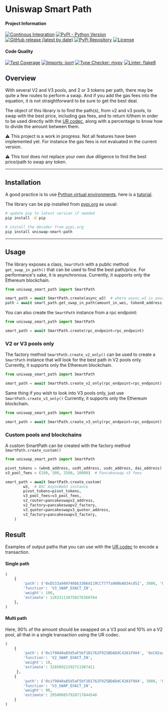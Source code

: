 # Uniswap Smart Path

#### Project Information
[![Continous Integration](https://github.com/Elnaril/uniswap-smart-path/actions/workflows/ci.yml/badge.svg)](https://github.com/Elnaril/uniswap-smart-path/actions/workflows/ci.yml)
[![PyPI - Python Version](https://img.shields.io/pypi/pyversions/uniswap-smart-path)](https://pypi.org/project/uniswap-smart-path/)
[![GitHub release (latest by date)](https://img.shields.io/github/v/release/Elnaril/uniswap-smart-path)](https://github.com/Elnaril/uniswap-smart-path/releases)
[![PyPi Repository](https://img.shields.io/badge/repository-pipy.org-blue)](https://pypi.org/project/uniswap-smart-path/)
[![License](https://img.shields.io/github/license/Elnaril/uniswap-smart-path)](https://github.com/Elnaril/uniswap-smart-path/blob/master/LICENSE)

#### Code Quality
[![Test Coverage](https://img.shields.io/badge/dynamic/json?color=blueviolet&label=coverage&query=%24.totals.percent_covered_display&suffix=%25&url=https%3A%2F%2Fraw.githubusercontent.com%2FElnaril%2Funiswap-smart-path%2Fmaster%2Fcoverage.json)](https://github.com/Elnaril/uniswap-smart-path/blob/master/coverage.json)
[![Imports: isort](https://img.shields.io/badge/%20imports-isort-%231674b1?style=flat&labelColor=ef8336)](https://pycqa.github.io/isort/)
[![Type Checker: mypy](https://img.shields.io/badge/%20type%20checker-mypy-%231674b1?style=flat&labelColor=ef8336)](https://mypy-lang.org/)
[![Linter: flake8](https://img.shields.io/badge/%20linter-flake8-%231674b1?style=flat&labelColor=ef8336)](https://flake8.pycqa.org/en/latest/)


## Overview 

With several V2 and V3 pools, and 2 or 3 tokens per path, there may be quite a few routes to perform a swap.
And if you add the gas fees into the equation, it is not straightforward to be sure to get the best deal. 

The object of this library is to find the path(s), from v2 and v3 pools, to swap with the best price,
including gas fees, and to return it/them in order to be used directly with the [UR codec](https://github.com/Elnaril/uniswap-universal-router-decoder),
along with a percentage to know how to divide the amount between them.

⚠ This project is a work in progress. Not all features have been implemented yet.
For instance the gas fees is not evaluated in the current version.

⚠ This tool does not replace your own due diligence to find the best price/path to swap any token.

---

## Installation
A good practice is to use [Python virtual environments](https://python.readthedocs.io/en/latest/library/venv.html), here is a [tutorial](https://www.freecodecamp.org/news/how-to-setup-virtual-environments-in-python/).

The library can be pip installed from [pypi.org](https://pypi.org/project/uniswap-smart-path/) as usual:

```bash
# update pip to latest version if needed
pip install -U pip

# install the decoder from pypi.org
pip install uniswap-smart-path
```

---

## Usage

The library exposes a class, `SmartPath` with a public method `get_swap_in_path()` that can be used to find the best path/price.
For performance's sake, it is asynchronous. Currently, it supports only the Ethereum blockchain.

```python
from uniswap_smart_path import SmartPath

smart_path = await SmartPath.create(async_w3)  # where async_w3 is your AsyncWeb3 instance
path = await smart_path.get_swap_in_path(amount_in_wei, token0_address, token1_address)

```

You can also create the `SmartPath` instance from a rpc endpoint:
```python
from uniswap_smart_path import SmartPath

smart_path = await SmartPath.create(rpc_endpoint=rpc_endpoint)

```

### V2 or V3 pools only
The factory method `SmartPath.create_v2_only()` can be used to create a `SmartPath` instance that will look for the best path in V2 pools only.
Currently, it supports only the Ethereum blockchain.

```python
from uniswap_smart_path import SmartPath

smart_path = await SmartPath.create_v2_only(rpc_endpoint=rpc_endpoint)  # could also use an AsyncWeb3 instance i/o rpc

```

Same thing if you wish to look into V3 pools only, just use `SmartPath.create_v3_only()`
Currently, it supports only the Ethereum blockchain.

```python
from uniswap_smart_path import SmartPath

smart_path = await SmartPath.create_v3_only(rpc_endpoint=rpc_endpoint)  # could also use an AsyncWeb3 instance i/o rpc

```

### Custom pools and blockchains
A custom SmartPath can be created with the factory method `SmartPath.create_custom()`

```python
from uniswap_smart_path import SmartPath

pivot_tokens = (wbnb_address, usdt_address, usdc_address, dai_address)  # BSC addresses
v3_pool_fees = (100, 500, 2500, 10000)  # Pancakeswap v3 fees

smart_path = await SmartPath.create_custom(
        w3,  # BSC AsyncWeb3 instance
        pivot_tokens=pivot_tokens,
        v3_pool_fees=v3_pool_fees,
        v2_router=pancakeswapv2_address,
        v2_factory=pancakeswapv2_factory,
        v3_quoter=pancakeswapv3_quoter_address,
        v3_factory=pancakeswapv3_factory,
    )
```

## Result
Examples of output paths that you can use with the [UR codec](https://github.com/Elnaril/uniswap-universal-router-decoder) to encode a transaction.

#### Single path
```python
(
    {
        'path': ('0xD533a949740bb3306d119CC777fa900bA034cd52', 3000, '0xC02aaA39b223FE8D0A0e5C4F27eAD9083C756Cc2', 3000, '0x9f8F72aA9304c8B593d555F12eF6589cC3A579A2'),
        'function': 'V3_SWAP_EXACT_IN',
        'weight': 100,
        'estimate': 128331138758276360764
    },
)
```

#### Multi path
Here, 90% of the amount should be swapped on a V3 pool and 10% on a V2 pool, all that in a single transaction using the UR codec.
```python
(
    {
        'path': ('0x1f9840a85d5aF5bf1D1762F925BDADdC4201F984', '0xC02aaA39b223FE8D0A0e5C4F27eAD9083C756Cc2'),
        'function': 'V2_SWAP_EXACT_IN',
        'weight': 10,
        'estimate': 32858922292711987411
     },
    {
        'path': ('0x1f9840a85d5aF5bf1D1762F925BDADdC4201F984', 3000, '0xC02aaA39b223FE8D0A0e5C4F27eAD9083C756Cc2'),
        'function': 'V3_SWAP_EXACT_IN',
        'weight': 90,
        'estimate': 295000857928717844546
    }
)
```
